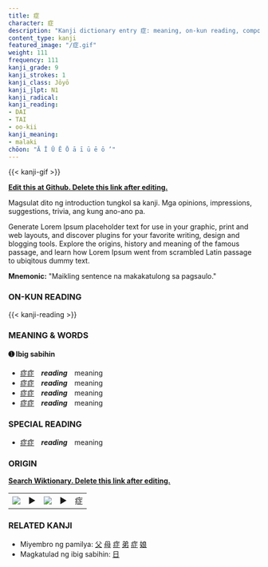 ```yaml
---
title: 症
character: 症
description: "Kanji dictionary entry 症: meaning, on-kun reading, compounds, origin, related kanji"
content_type: kanji
featured_image: "/症.gif"
weight: 111
frequency: 111
kanji_grade: 9
kanji_strokes: 1
kanji_class: Jōyō
kanji_jlpt: N1
kanji_radical: 
kanji_reading: 
- DAI
- TAI
- oo-kii
kanji_meaning:
- malaki
chōon: "Ā Ī Ū Ē Ō ā ī ū ē ō ’"
---
```

[//]: # (Don't edit the line below. Kanji animated GIF code is automatically generated.)
{{< kanji-gif >}}

[//]: # (Edit below this line.)

**[Edit this at Github. Delete this link after editing.](https://github.com/tim0g/tim/tree/main/content/kanji/症/index.md)**

Magsulat dito ng introduction tungkol sa kanji. Mga opinions, impressions, suggestions, trivia, ang kung ano-ano pa.

Generate Lorem Ipsum placeholder text for use in your graphic, print and web layouts, and discover plugins for your favorite writing, design and blogging tools. Explore the origins, history and meaning of the famous passage, and learn how Lorem Ipsum went from scrambled Latin passage to ubiqitous dummy text.
 
**Mnemonic:** "Maikling sentence na makakatulong sa pagsaulo."

### ON-KUN READING

[//]: # (Don't edit the line below. ON-KUN READING code is automatically generated.)
{{< kanji-reading >}}

### MEANING & WORDS

#### ➊ **Ibig sabihin**
  - [症](../症)[症](../症)　***reading***　meaning
  - [症](../症)[症](../症)　***reading***　meaning
  - [症](../症)[症](../症)　***reading***　meaning
  - [症](../症)[症](../症)　***reading***　meaning

### SPECIAL READING
  - [症](../症)[症](../症)　***reading***　meaning

### ORIGIN

**[Search Wiktionary. Delete this link after editing.](https://wiktionary.org/wiki/症)**
<table class="kanji-table"><tr><td>
<img src="60px-症-bronze.svg.png">
</td><td>▶</td><td>
<img src="60px-症-oracle.svg.png">
</td><td>▶</td>
<td class="kanji-origin">症</td>
</tr></table>

### RELATED KANJI
- Miyembro ng pamilya: [父](../父) [母](../母) [症](../症) [弟](../弟) [症](../症) [娘](../娘)
- Magkatulad ng ibig sabihin: [日](../日)
